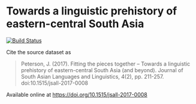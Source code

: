 # Towards a linguistic prehistory of eastern-central South Asia

[![Build Status](https://travis-ci.org/cldf-datasets/ewave.svg?branch=master)](https://travis-ci.org/cldf-datasets/ewave)

Cite the source dataset as

> Peterson, J. (2017). Fitting the pieces together – Towards a linguistic prehistory of eastern-central South Asia (and beyond). Journal of South Asian Languages and Linguistics, 4(2), pp. 211-257. doi:10.1515/jsall-2017-0008

Available online at https://doi.org/10.1515/jsall-2017-0008
